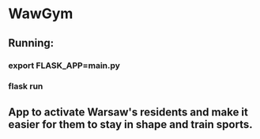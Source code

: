 # WawGym
## Running:

### export FLASK_APP=main.py
### flask run

## App to activate Warsaw's residents and make it easier for them to stay in shape and train sports.
